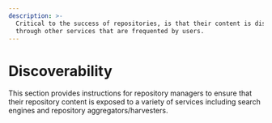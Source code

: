 ```yaml
---
description: >-
  Critical to the success of repositories, is that their content is discoverable
  through other services that are frequented by users.
---
```


# Discoverability

This section provides instructions for repository managers to ensure that their repository content is exposed to a variety of services including search engines and repository aggregators/harvesters.

